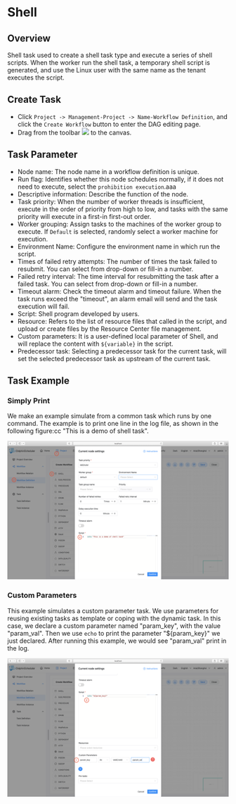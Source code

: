# Shell

## Overview

Shell task used to create a shell task type and execute a series of shell scripts. When the worker run the shell task, a temporary shell script is generated, and use the Linux user with the same name as the tenant executes the script.

## Create Task

- Click `Project -> Management-Project -> Name-Workflow Definition`, and click the `Create Workflow` button to enter the DAG editing page.
- Drag  from the toolbar <img src="/img/tasks/icons/shell.png" width="15"/> to the canvas.

## Task Parameter

- Node name: The node name in a workflow definition is unique.
- Run flag: Identifies whether this node schedules normally, if it does not need to execute, select the `prohibition execution`.aaa
- Descriptive information: Describe the function of the node.
- Task priority: When the number of worker threads is insufficient, execute in the order of priority from high to low, and tasks with the same priority will execute in a first-in first-out order.
- Worker grouping: Assign tasks to the machines of the worker group to execute. If `Default` is selected, randomly select a worker machine for execution.
- Environment Name: Configure the environment name in which run the script.
- Times of failed retry attempts: The number of times the task failed to resubmit. You can select from drop-down or fill-in a number.
- Failed retry interval: The time interval for resubmitting the task after a failed task. You can select from drop-down or fill-in a number.
- Timeout alarm: Check the timeout alarm and timeout failure. When the task runs exceed the "timeout", an alarm email will send and the task execution will fail.
- Script: Shell program developed by users.
- Resource: Refers to the list of resource files that called in the script, and upload or create files by the Resource Center file management.
- Custom parameters: It is a user-defined local parameter of Shell, and will replace the content with `${variable}` in the script.
- Predecessor task: Selecting a predecessor task for the current task, will set the selected predecessor task as upstream of the current task.

## Task Example

### Simply Print

We make an example simulate from a common task which runs by one command. The example is to print one line in the log file, as shown in the following figure:cc
"This is a demo of shell task".

![demo-shell-simple](/img/tasks/demo/shell.jpg)

### Custom Parameters

This example simulates a custom parameter task. We use parameters for reusing existing tasks as template or coping with the dynamic task. In this case,
we declare a custom parameter named "param_key", with the value "param_val". Then we use `echo` to print the parameter "${param_key}" we just declared. 
After running this example, we would see "param_val" print in the log.

![demo-shell-custom-param](/img/tasks/demo/shell_custom_param.jpg)
